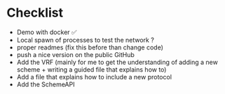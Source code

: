 # Checklist

- Demo with docker ✅
- Local spawn of processes to test the network ?
- proper readmes (fix this before than change code)
- push a nice version on the public GitHub
- Add the VRF (mainly for me to get the understanding of adding a new scheme + writing a guided file that explains how to)
- Add a file that explains how to include a new protocol
- Add the SchemeAPI
